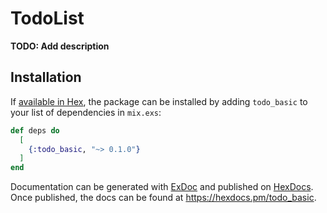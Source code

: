 # TodoList

**TODO: Add description**

## Installation

If [available in Hex](https://hex.pm/docs/publish), the package can be installed
by adding `todo_basic` to your list of dependencies in `mix.exs`:

```elixir
def deps do
  [
    {:todo_basic, "~> 0.1.0"}
  ]
end
```

Documentation can be generated with [ExDoc](https://github.com/elixir-lang/ex_doc)
and published on [HexDocs](https://hexdocs.pm). Once published, the docs can
be found at <https://hexdocs.pm/todo_basic>.

